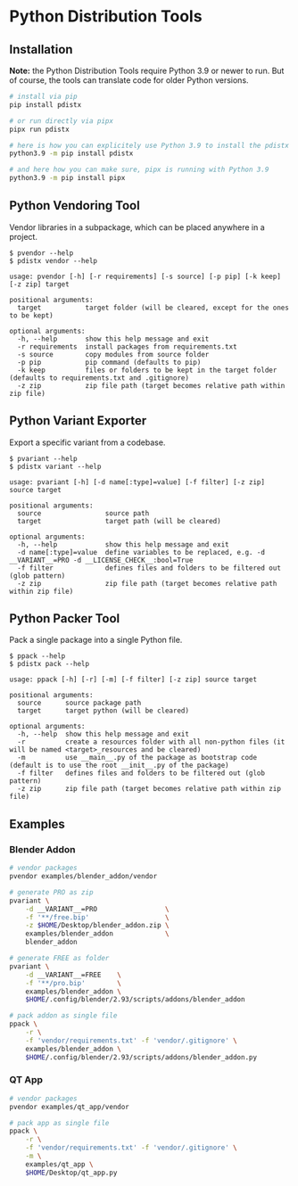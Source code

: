 # Python Distribution Tools

## Installation

**Note:** the Python Distribution Tools require Python 3.9 or newer to run. But of course, the tools can translate code for older Python versions.

```sh
# install via pip
pip install pdistx

# or run directly via pipx
pipx run pdistx

# here is how you can explicitely use Python 3.9 to install the pdistx
python3.9 -m pip install pdistx

# and here how you can make sure, pipx is running with Python 3.9
python3.9 -m pip install pipx
```

## Python Vendoring Tool

Vendor libraries in a subpackage, which can be placed anywhere in a project.

```
$ pvendor --help
$ pdistx vendor --help

usage: pvendor [-h] [-r requirements] [-s source] [-p pip] [-k keep] [-z zip] target

positional arguments:
  target           target folder (will be cleared, except for the ones to be kept)

optional arguments:
  -h, --help       show this help message and exit
  -r requirements  install packages from requirements.txt
  -s source        copy modules from source folder
  -p pip           pip command (defaults to pip)
  -k keep          files or folders to be kept in the target folder (defaults to requirements.txt and .gitignore)
  -z zip           zip file path (target becomes relative path within zip file)
```

## Python Variant Exporter

Export a specific variant from a codebase.

```
$ pvariant --help
$ pdistx variant --help

usage: pvariant [-h] [-d name[:type]=value] [-f filter] [-z zip] source target

positional arguments:
  source                source path
  target                target path (will be cleared)

optional arguments:
  -h, --help            show this help message and exit
  -d name[:type]=value  define variables to be replaced, e.g. -d __VARIANT__=PRO -d __LICENSE_CHECK__:bool=True
  -f filter             defines files and folders to be filtered out (glob pattern)
  -z zip                zip file path (target becomes relative path within zip file)
```

## Python Packer Tool

Pack a single package into a single Python file.

```
$ ppack --help
$ pdistx pack --help

usage: ppack [-h] [-r] [-m] [-f filter] [-z zip] source target

positional arguments:
  source      source package path
  target      target python (will be cleared)

optional arguments:
  -h, --help  show this help message and exit
  -r          create a resources folder with all non-python files (it will be named <target>_resources and be cleared)
  -m          use __main__.py of the package as bootstrap code (default is to use the root __init__.py of the package)
  -f filter   defines files and folders to be filtered out (glob pattern)
  -z zip      zip file path (target becomes relative path within zip file)
```

## Examples

### Blender Addon

```sh
# vendor packages
pvendor examples/blender_addon/vendor

# generate PRO as zip
pvariant \
    -d __VARIANT__=PRO                 \
    -f '**/free.bip'                   \
    -z $HOME/Desktop/blender_addon.zip \
    examples/blender_addon             \
    blender_addon

# generate FREE as folder
pvariant \
    -d __VARIANT__=FREE    \
    -f '**/pro.bip'        \
    examples/blender_addon \
    $HOME/.config/blender/2.93/scripts/addons/blender_addon

# pack addon as single file
ppack \
    -r \
    -f 'vendor/requirements.txt' -f 'vendor/.gitignore' \
    examples/blender_addon \
    $HOME/.config/blender/2.93/scripts/addons/blender_addon.py
```

### QT App

```sh
# vendor packages
pvendor examples/qt_app/vendor

# pack app as single file
ppack \
    -r \
    -f 'vendor/requirements.txt' -f 'vendor/.gitignore' \
    -m \
    examples/qt_app \
    $HOME/Desktop/qt_app.py
```
